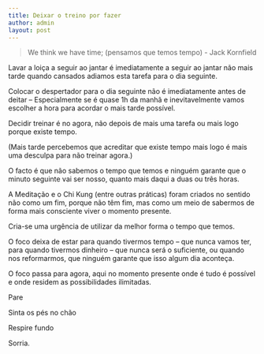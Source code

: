 ```yaml
---
title: Deixar o treino por fazer
author: admin
layout: post
---
```

>We think we have time; (pensamos que temos tempo) - Jack Kornfield

Lavar a loiça a seguir ao jantar é imediatamente a seguir ao jantar não mais tarde quando cansados adiamos esta tarefa para o dia seguinte.

Colocar o despertador para o dia seguinte não é imediatamente antes de deitar &#8211; Especialmente se é quase 1h da manhã e inevitavelmente vamos escolher a hora para acordar o mais tarde possível.

Decidir treinar é no agora, não depois de mais uma tarefa ou mais logo porque existe tempo.

(Mais tarde percebemos que acreditar que existe tempo mais logo é mais uma desculpa para não treinar agora.)

O facto é que não sabemos o tempo que temos e ninguém garante que o minuto seguinte vai ser nosso, quanto mais daqui a duas ou três horas.

A Meditação e o Chi Kung (entre outras práticas) foram criados no sentido não como um fim, porque não têm fim, mas como um meio de sabermos de forma mais consciente viver o momento presente.

Cria-se uma urgência de utilizar da melhor forma o tempo que temos.

O foco deixa de estar para quando tivermos tempo &#8211; que nunca vamos ter, para quando tivermos dinheiro &#8211; que nunca será o suficiente, ou quando nos reformarmos, que ninguém garante que isso algum dia aconteça.

O foco passa para agora, aqui no momento presente onde é tudo é possível e onde residem as possibilidades ilimitadas.

Pare

Sinta os pés no chão

Respire fundo

Sorria.
